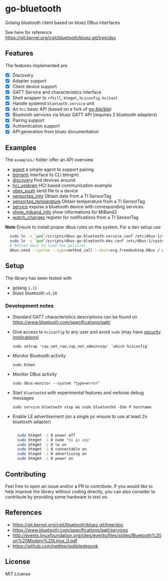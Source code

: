 # go-bluetooth

Golang bluetooth client based on bluez DBus interfaces

See here for reference https://git.kernel.org/cgit/bluetooth/bluez.git/tree/doc

## Features

The features implemented are

- [x] Discovery
- [x] Adapter support
- [x] Client device support
- [x] GATT Service and characteristics interface
- [x] Shell wrapper to `rfkill`, `btmgmt`, `hciconfig`, `hcitool`
- [x] Handle systemd `bluetooth.service` unit
- [x] An `hci` basic API (based on a fork of [go-ble/ble](https://github.com/muka/ble))
- [x] Bluetooth services via bluez GATT API (requires 2 bluetooth adapters)
- [x] Pairing support
- [x] Authentication support
- [x] API generation from bluez documentation

## Examples

The `examples/` folder offer an API overview

- [agent](./examples/agent) a simple agent to support pairing
- [btmgmt](./examples/btmgmt) interface to CLI btmgmt
- [discovery](./examples/discovery) find devices around
- [hci_updown](./examples/hci_updown) HCI based communication example
- [obex_push](./examples/obex_push) send file to a device
- [sensortag_info](./examples/sensortag_info) Obtain data from a TI SensorTag
- [sensortag_temperature](./examples/sensortag_temperature) Obtain temperature from a TI SensorTag
- [service](./examples/service) expose a bluetooth device with corresponding services
- [show_miband_info](./examples/show_miband_info) show informations for MiBand2
- [watch_changes](./examples/watch_changes) register for notifications from a TI SensorTag

**Note** Ensure to install proper dbus rules on the system. For a dev setup use

```sh
  sudo ln -s `pwd`/scripts/dbus-go-bluetooth-service.conf /etc/dbus-1/system.d/
  sudo ln -s `pwd`/scripts/dbus-go-bluetooth-dev.conf /etc/dbus-1/system.d/
  # Reload dbus to load new policies
  dbus-send --system --type=method_call --dest=org.freedesktop.DBus / org.freedesktop.DBus.ReloadConfig
```

## Setup

The library has been tested with

- golang `1.11`
- bluez bluetooth `v5.50`

### Development notes

-  Standard GATT characteristics descriptions can be found on https://www.bluetooth.com/specifications/gatt/

-   Give access to `hciconfig` to any user and avoid `sudo` (may have [security implications](https://www.insecure.ws/linux/getcap_setcap.html))

    ```
    sudo setcap 'cap_net_raw,cap_net_admin+eip' `which hciconfig`
    ```
- Monitor Bluetooth activity

  `sudo btmon`

- Monitor DBus activity

    `sudo dbus-monitor --system "type=error"`

- Start `bluetoothd` with experimental features and verbose debug messages

    `sudo service bluetooth stop && sudo bluetoothd -Edn P hostname`

- Enable LE advertisement (on a single pc ensure to use at least 2x bluetooth adapter)

  ```bash

    sudo btmgmt -i 0 power off
    sudo btmgmt -i 0 name "my go app"
    sudo btmgmt -i 0 le on    
    sudo btmgmt -i 0 connectable on
    sudo btmgmt -i 0 advertising on
    sudo btmgmt -i 0 power on

  ```

## Contributing

Feel free to open an issue and/or a PR to contribute. If you would like to help improve the library without coding directly, you can also consider to contribute by providing some hardware to test on.

## References

- https://git.kernel.org/cgit/bluetooth/bluez.git/tree/doc
- https://www.bluetooth.com/specifications/gatt/services
- http://events.linuxfoundation.org/sites/events/files/slides/Bluetooth%20on%20Modern%20Linux_0.pdf
- https://github.com/nettlep/gobbledegook

## License

MIT License
